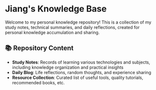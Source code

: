 # Jiang's Knowledge Base

Welcome to my personal knowledge repository! This is a collection of my study notes, technical summaries, and daily reflections, created for personal knowledge accumulation and sharing.

## 📚 Repository Content

- **Study Notes**: Records of learning various technologies and subjects, including knowledge organization and practical insights
- **Daily Blog**: Life reflections, random thoughts, and experience sharing
- **Resource Collection**: Curated list of useful tools, quality tutorials, recommended books, etc.
